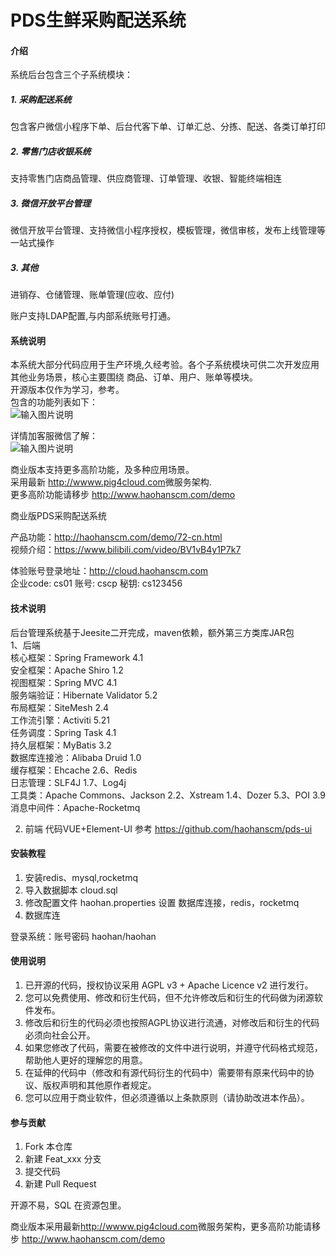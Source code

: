 # PDS生鲜采购配送系统

#### 介绍
系统后台包含三个子系统模块：
##### 1. 采购配送系统
包含客户微信小程序下单、后台代客下单、订单汇总、分拣、配送、各类订单打印
##### 2. 零售门店收银系统
支持零售门店商品管理、供应商管理、订单管理、收银、智能终端相连
##### 3. 微信开放平台管理
微信开放平台管理、支持微信小程序授权，模板管理，微信审核，发布上线管理等一站式操作
##### 3. 其他
进销存、仓储管理、账单管理(应收、应付)

账户支持LDAP配置,与内部系统账号打通。


#### 系统说明

本系统大部分代码应用于生产环境,久经考验。各个子系统模块可供二次开发应用其他业务场景，核心主要围绕 商品、订单、用户、账单等模块。<br/>
开源版本仅作为学习，参考。<br/>
包含的功能列表如下：<br/>
![输入图片说明](https://images.gitee.com/uploads/images/2020/0806/165520_5052581a_7837037.png "屏幕截图.png")

详情加客服微信了解：<br/>
![输入图片说明](https://images.gitee.com/uploads/images/2020/0805/143525_be83aa45_7837037.png "Wechat-logo.png")


商业版本支持更多高阶功能，及多种应用场景。<br/>
采用最新 <http://wwww.pig4cloud.com>微服务架构.<br/>
更多高阶功能请移步 <http://www.haohanscm.com/demo> <br/>

商业版PDS采购配送系统 <br/>

产品功能：<http://haohanscm.com/demo/72-cn.html> <br/>
视频介绍：<https://www.bilibili.com/video/BV1vB4y1P7k7> <br/>

体验账号登录地址：<http://cloud.haohanscm.com> <br/>
企业code: cs01 
账号: cscp
秘钥: cs123456


#### 技术说明
后台管理系统基于Jeesite二开完成，maven依赖，额外第三方类库JAR包<br/>
1、后端<br/>
核心框架：Spring Framework 4.1 <br/>
安全框架：Apache Shiro 1.2 <br/>
视图框架：Spring MVC 4.1 <br/>
服务端验证：Hibernate Validator 5.2 <br/>
布局框架：SiteMesh 2.4 <br/>
工作流引擎：Activiti 5.21 <br/>
任务调度：Spring Task 4.1 <br/>
持久层框架：MyBatis 3.2 <br/>
数据库连接池：Alibaba Druid 1.0 <br/>
缓存框架：Ehcache 2.6、Redis <br/>
日志管理：SLF4J 1.7、Log4j <br/>
工具类：Apache Commons、Jackson 2.2、Xstream 1.4、Dozer 5.3、POI 3.9 <br/>
消息中间件：Apache-Rocketmq <br/>

2. 前端 代码VUE+Element-UI 参考 <https://github.com/haohanscm/pds-ui>



#### 安装教程
1.  安装redis、mysql,rocketmq
2.  导入数据脚本 cloud.sql 
3.  修改配置文件 haohan.properties 设置 数据库连接，redis，rocketmq
4.  数据库连

登录系统：账号密码 haohan/haohan

#### 使用说明
1. 已开源的代码，授权协议采用 AGPL v3 + Apache Licence v2 进行发行。
2. 您可以免费使用、修改和衍生代码，但不允许修改后和衍生的代码做为闭源软件发布。
3. 修改后和衍生的代码必须也按照AGPL协议进行流通，对修改后和衍生的代码必须向社会公开。
4. 如果您修改了代码，需要在被修改的文件中进行说明，并遵守代码格式规范，帮助他人更好的理解您的用意。
5. 在延伸的代码中（修改和有源代码衍生的代码中）需要带有原来代码中的协议、版权声明和其他原作者规定。
6. 您可以应用于商业软件，但必须遵循以上条款原则（请协助改进本作品）。


#### 参与贡献

1.  Fork 本仓库
2.  新建 Feat_xxx 分支
3.  提交代码
4.  新建 Pull Request

开源不易，SQL 在资源包里。

商业版本采用最新<http://wwww.pig4cloud.com>微服务架构，更多高阶功能请移步 <http://www.haohanscm.com/demo>
